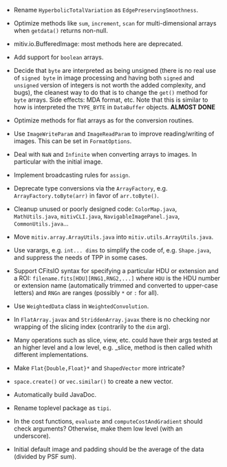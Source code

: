 * Rename `HyperbolicTotalVariation` as `EdgePreservingSmoothness`.

* Optimize methods like `sum`, `increment`, `scan` for multi-dimensional arrays
  when `getdata()` returns non-null.

* mitiv.io.BufferedImage: most methods here are deprecated.

* Add support for `boolean` arrays.

* Decide that `byte` are interpreted as being unsigned (there is no real use of
  `signed byte` in image processing and having both `signed` and `unsigned`
  version of integers is not worth the added complexity, and bugs), the
  cleanest way to do that is to change the `get()` method for `byte` arrays.
  Side effects: MDA format, etc.  Note that this is similar to how is
  interpreted the `TYPE_BYTE` in `DataBuffer` objects. **ALMOST DONE**

* Optimize methods for flat arrays as for the conversion routines.

* Use `ImageWriteParam` and `ImageReadParam` to improve reading/writing of
  images.  This can be set in `FormatOptions`.

* Deal with `NaN` and `Infinite` when converting arrays to images.  In
  particular with the initial image.

* Implement broadcasting rules for `assign`.

* Deprecate type conversions via the `ArrayFactory`,
  e.g. `ArrayFactory.toByte(arr)` in favor of `arr.toByte()`.

* Cleanup unused or poorly designed code: `ColorMap.java`, `MathUtils.java`,
  `mitivCLI.java`, `NavigableImagePanel.java`, `CommonUtils.java`...

* Move `mitiv.array.ArrayUtils.java` into `mitiv.utils.ArrayUtils.java`.

* Use varargs, e.g. `int... dims` to simplify the code of, e.g. `Shape.java`,
  and suppress the needs of TPP in some cases.

* Support CFitsIO syntax for specifying a particular HDU or extension and a
  ROI: `filename.fits[HDU][RNG1,RNG2,...]` where `HDU` is the HDU number or
  extension name (automatically trimmed and converted to upper-case letters)
  and `RNGn` are ranges (possibly `*` or `:` for all).

* Use `WeightedData` class in `WeightedConvolution`.

* In `FlatArray.javax` and `StriddenArray.javax` there is no checking nor
  wrapping of the slicing index (contrarily to the `dim` arg).

* Many operations such as slice, view, etc. could have their args tested at an
  higher level and a low level, e.g. _slice, method is then called whith
  different implementations.

* Make `Flat{Double,Float}*` and `ShapedVector` more intricate?

* `space.create()` or `vec.similar()` to create a new vector.

* Automatically build JavaDoc.

* Rename toplevel package as `tipi`.

* In the cost functions, `evaluate` and `computeCostAndGradient` should check
  arguments?  Otherwise, make them low level (with an underscore).

* Initial default image and padding should be the average of the data (divided
  by PSF sum).

